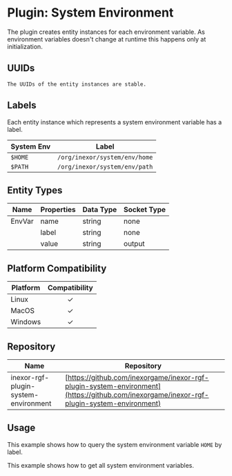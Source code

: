 # Plugin: System Environment

The plugin creates entity instances for each environment variable. As environment variables doesn't change at runtime
this happens only at initialization.

## UUIDs

```admonish info
The UUIDs of the entity instances are stable.
```

## Labels

Each entity instance which represents a system environment variable has a label.

| System Env  | Label                         |
|-------------|-------------------------------|
| `$HOME`     | `/org/inexor/system/env/home` |
| `$PATH`     | `/org/inexor/system/env/path` |

## Entity Types

| Name   | Properties | Data Type | Socket Type |
|--------|------------|-----------|-------------|
| EnvVar | name       | string    | none        |
|        | label      | string    | none        |
|        | value      | string    | output      |

## Platform Compatibility

| Platform | Compatibility |
|----------|:-------------:|
| Linux    |       ✓       |
| MacOS    |       ✓       |
| Windows  |       ✓       |

## Repository

| Name                                 | Repository                                                                                                                               |
|--------------------------------------|------------------------------------------------------------------------------------------------------------------------------------------|
| inexor-rgf-plugin-system-environment | [https://github.com/inexorgame/inexor-rgf-plugin-system-environment](https://github.com/inexorgame/inexor-rgf-plugin-system-environment) |

## Usage

<graphql-playground
  id="plugin-system-environment-find-env-var-home"
  title="Find environment variable HOME"
  href="/examples/plugin-system-environment-find-env-var-home.graphql">
This example shows how to query the system environment variable `HOME` by label.
</graphql-playground>

<graphql-playground
  id="plugin-system-environment-get-all-env-vars"
  title="Find environment variable HOME"
  href="/examples/plugin-system-environment-get-all-env-vars.graphql">
This example shows how to get all system environment variables.
</graphql-playground>
